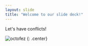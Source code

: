 ```yaml
---
layout: slide
title: "Welcome to our slide deck!"
---
```


Let's have conflicts!

![octofez](https://octodex.github.com/images/octofez.png)
{: .center}

